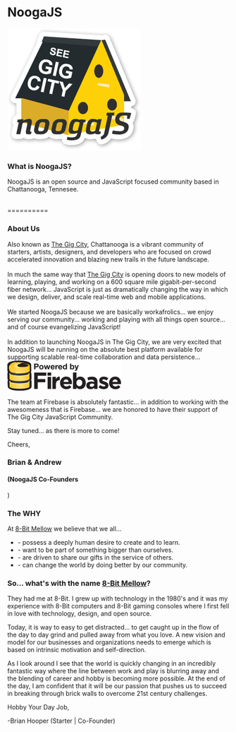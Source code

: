 NoogaJS
========
<img src="images/noogaJS.png">

<h3>What is NoogaJS?</h3>
NoogaJS is an open source and JavaScript focused community based in Chattanooga, Tennesee. <br/><br/>

==========
<h3>About Us</h3>
Also known as <a href="http://thegigcity.com" target="_blank">The Gig City</a>, Chattanooga is a vibrant community of starters, artists, designers, and developers who are focused on crowd accelerated innovation and blazing new trails in the future landscape.<br/><br/>In much the same way that <a href="http://thegigcity.com" target="_blank">The Gig City</a> is opening doors to new models of learning, playing, and working on a 600 square mile gigabit-per-second fiber network... JavaScript is just as dramatically changing the way in which we design, deliver, and scale real-time web and mobile applications.<br/><br/>
We started NoogaJS because we are basically workafrolics... we enjoy serving our community... working and playing with all things open source... and of course evangelizing JavaScript! <br/><br/>
In addition to launching NoogaJS in The Gig City, we are very excited that NoogaJS will be running on the absolute best platform available for supporting scalable real-time collaboration and data persistence...

<img src="images/firebase/firebase-logo.png">

The team at Firebase is absolutely fantastic... in addition to working with the awesomeness that is Firebase... we are honored to have their support of The Gig City JavaScript Community.

Stay tuned... as there is more to come!

Cheers,
<h3>Brian &amp; Andrew</h3>
<h4>(NoogaJS Co-Founders</h4>) 

<h3>The <b>WHY</b></h3>
At <a href="http://8-bit.me" target="_blank">8-Bit Mellow</a> we believe that we all...
<ul>
	<li>- possess a deeply human desire to create and to learn.</li>
	<li>- want to be part of something bigger than ourselves.</li>
	<li>- are driven to share our gifts in the service of others.</li>
	<li>- can change the world by doing better by our community.</li>
</ul>

<h3>So... what's with the name <a href="http://8-Bit.me" target="_blank">8-Bit Mellow</a>?</h3>
<p>They had me at 8-Bit. I grew up with technology in the 1980's and it was my experience with 8-Bit computers and 8-Bit gaming consoles where I first fell in love with technology, design, and open source.</p>
<p>Today, it is way to easy to get distracted… to get caught up in the flow of the day to day grind and pulled away from what you love. A new vision and model for our businesses and organizations needs to emerge which is based on intrinsic motivation and self-direction.</p>
<p>As I look around I see that the world is quickly changing in an incredibly fantastic way where the line between work and play is blurring away and the blending of career and hobby is becoming more possible.  At the end of the day, I am confident that it will be our passion that pushes us to succeed in breaking through brick walls to overcome 21st century challenges.</p>
<p>Hobby Your Day Job,<br>

-Brian Hooper (Starter | Co-Founder)</p>